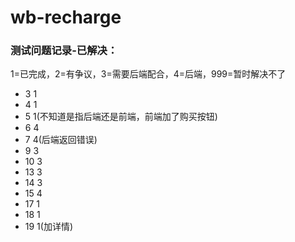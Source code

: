 # wb-recharge

### 测试问题记录-已解决：
1=已完成，2=有争议，3=需要后端配合，4=后端，999=暂时解决不了
- 3 	1
- 4		1
- 5		1(不知道是指后端还是前端，前端加了购买按钮)
- 6		4
- 7		4(后端返回错误)
- 9		3
- 10	3
- 13	3
- 14	3
- 15	4
- 17	1
- 18	1
- 19	1(加详情)
